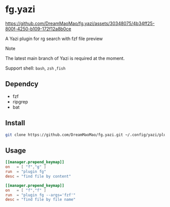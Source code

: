 # fg.yazi


https://github.com/DreamMaoMao/fg.yazi/assets/30348075/4b34ff25-800f-4250-b109-172f12a8b0ce


A Yazi plugin for rg search with fzf file preview

> [!NOTE]
> The latest main branch of Yazi is required at the moment.
> 
> Support shell: `bash`, `zsh` ,`fish`

## Dependcy
- fzf
- ripgrep
- bat

## Install

```bash
git clone https://github.com/DreamMaoMao/fg.yazi.git ~/.config/yazi/plugins/fg.yazi
```

## Usage

```toml
[[manager.prepend_keymap]]
on   = [ "f","g" ]
run  = "plugin fg"
desc = "find file by content"
```

```toml
[[manager.prepend_keymap]]
on   = [ "f","f" ]
run  = "plugin fg --args='fzf'"
desc = "find file by file name"
```
